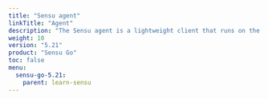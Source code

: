 ```yaml
---
title: "Sensu agent"
linkTitle: "Agent"
description: "The Sensu agent is a lightweight client that runs on the infrastructure components you want to monitor. Read the reference doc to use the Sensu agent to create monitoring events."
weight: 10
version: "5.21"
product: "Sensu Go"
toc: false
menu:
  sensu-go-5.21:
    parent: learn-sensu
---
```



